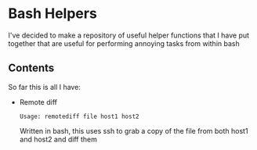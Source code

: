 Bash Helpers
============
I've decided to make a repository of useful helper functions that I have put
together that are useful for performing annoying tasks from within bash

Contents
--------
So far this is all I have:

*	Remote diff
	
		Usage: remotediff file host1 host2

	Written in bash, this uses ssh to grab a copy of the file from both host1
	and host2 and diff them
